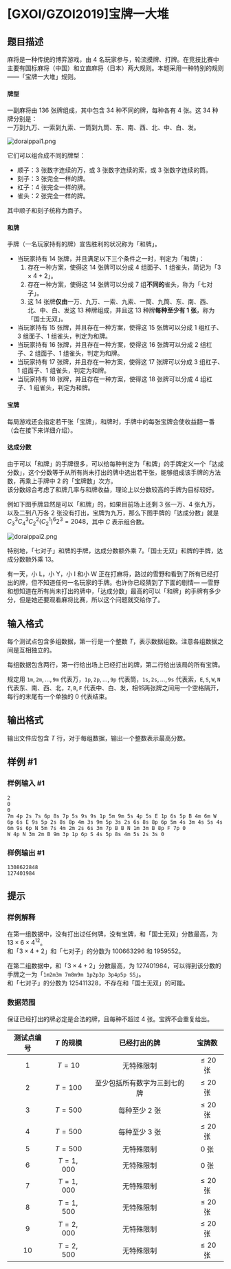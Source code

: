# [GXOI/GZOI2019]宝牌一大堆

## 题目描述

麻将是一种传统的博弈游戏，由 $4$ 名玩家参与，轮流摸牌、打牌。在竞技比赛中主要有国标麻将（中国）和立直麻将（日本）两大规则。本题采用一种特别的规则——「宝牌一大堆」规则。

#### 牌型
一副麻将由 $136$ 张牌组成，其中包含 $34$ 种不同的牌，每种各有 $4$ 张。这 $34$ 种牌分别是：  
一万到九万、一索到九索、一筒到九筒、东、南、西、北、中、白、发。

![doraippai1.png](https://cdn.luogu.com.cn/upload/pic/56677.png)

它们可以组合成不同的牌型：
- 顺子：$3$ 张数字连续的万，或 $3$ 张数字连续的索，或 $3$ 张数字连续的筒。
- 刻子：$3$ 张完全一样的牌。
- 杠子：$4$ 张完全一样的牌。
- 雀头：$2$ 张完全一样的牌。

其中顺子和刻子统称为面子。

#### 和牌
手牌（一名玩家持有的牌）宣告胜利的状况称为「和牌」。
- 当玩家持有 $14$ 张牌，并且满足以下三个条件之一时，判定为「和牌」：
  1. 存在一种方案，使得这 $14$ 张牌可以分成 $4$ 组面子、$1$ 组雀头，简记为「$3 \times 4 + 2$」。
  2. 存在一种方案，使得这 $14$ 张牌可以分成 $7$ 组**不同的**雀头，称为「七对子」。
  3. 这 $14$ 张牌**仅由**一万、九万、一索、九索、一筒、九筒、东、南、西、北、中、白、发这 $13$ 种牌组成，并且这 $13$ 种牌**每种至少有 $1$ 张**，称为「国士无双」。
- 当玩家持有 $15$ 张牌，并且存在一种方案，使得这 $15$ 张牌可以分成 $1$ 组杠子、$3$ 组面子、$1$ 组雀头，判定为和牌。
- 当玩家持有 $16$ 张牌，并且存在一种方案，使得这 $16$ 张牌可以分成 $2$ 组杠子、$2$ 组面子、$1$ 组雀头，判定为和牌。
- 当玩家持有 $17$ 张牌，并且存在一种方案，使得这 $17$ 张牌可以分成 $3$ 组杠子、$1$ 组面子、$1$ 组雀头，判定为和牌。
- 当玩家持有 $18$ 张牌，并且存在一种方案，使得这 $18$ 张牌可以分成 $4$ 组杠子、$1$ 组雀头，判定为和牌。

#### 宝牌
每局游戏还会指定若干张「宝牌」，和牌时，手牌中的每张宝牌会使收益翻一番（会在接下来详细介绍）。

#### 达成分数
由于可以「和牌」的手牌很多，可以给每种判定为「和牌」的手牌定义一个「达成分数」，这个分数等于从所有尚未打出的牌中选出若干张，能够组成该手牌的方法数，再乘上手牌中 $2$ 的「宝牌数」次方。  
该分数综合考虑了和牌几率与和牌收益，理论上以分数较高的手牌为目标较好。

例如下图手牌显然是可以「和牌」的，如果目前场上还剩 $3$ 张一万、$4$ 张九万，以及二到八万各 $2$ 张没有打出，宝牌为九万，那么下图手牌的「达成分数」就是 $C_3^3 C_4^3 C_2^2 (C_2^1)^6 2^3 = 2048$，其中 $C$ 表示组合数。

![doraippai2.png](https://cdn.luogu.com.cn/upload/pic/56678.png)

特别地，「七对子」和牌的手牌，达成分数额外乘 $7$。「国士无双」和牌的手牌，达成分数额外乘 $13$。

有一天，小 L，小 Y，小 I 和小 W 正在打麻将，路过的雪野和看到了所有已经打出的牌，但不知道任何一名玩家的手牌。也许你已经猜到了下面的剧情—
—雪野和想知道在所有尚未打出的牌中，「达成分数」最高的可以「和牌」的手牌有多少分，但是她还要观看麻将比赛，所以这个问题就交给你了。

## 输入格式

每个测试点包含多组数据，第一行是一个整数 $T$，表示数据组数。注意各组数据之间是互相独立的。

每组数据包含两行，第一行给出场上已经打出的牌，第二行给出该局的所有宝牌。

规定用 $\texttt{1m},\texttt{2m},\dots,\texttt{9m}$ 代表万，$\texttt{1p},\texttt{2p},\dots,\texttt{9p}$ 代表筒，$\texttt{1s},\texttt{2s},\dots,\texttt{9s}$ 代表索，$\texttt E,\texttt S,\texttt W,\texttt N$ 代表东、南、西、北，$\texttt Z,\texttt B,\texttt F$ 代表中、白、发，相邻两张牌之间用一个空格隔开，每行的末尾有一个单独的 $0$ 代表结束。

## 输出格式

输出文件应包含 $T$ 行，对于每组数据，输出一个整数表示最高分数。

## 样例 #1

### 样例输入 #1
```
2
0
0
7m 4p 2s 7s 6p 8s 7p 5s 9s 9s 1p 5m 9m 5s 4p 5s E 1p 6s 5p B 4m 6m W 6p 6s E 9s 5p 2s 8s 8p 4m 3s 9m 5p 3s 2s 6s 8s 8p 6p 5m 4s 3m 4s 5s 4s 6m 9s 6p N 5m 7s 4m 2m 2s 6s 3m 7p B B N 1m 3m B 8p F 7p 0
W 4p N 3m 2m B 9m 3p 1p 6p S 4s 5p 8s 4m 5s 2s 3s 0
```

### 样例输出 #1

```
1308622848
127401984
```

## 提示

### 样例解释

在第一组数据中，没有打出过任何牌，没有宝牌，和「国士无双」分数最高，为 $13 \times 6 \times 4^{12}$。  
和「$3 \times 4 + 2$」和「七对子」的分数为 $100663296$ 和 $1959552$。

在第二组数据中，和「$3 \times 4 + 2$」分数最高，为 $127401984$，可以得到该分数的手牌之一为「$\texttt{1m2m3m 7m8m9m 1p2p3p 3p4p5p SS}$」。  
和「七对子」的分数为 $125411328$，不存在和「国士无双」的可能。

### 数据范围

保证已经打出的牌必定是合法的牌，且每种不超过 $4$ 张。宝牌不会重复给出。

|测试点编号|$T$ 的规模|已经打出的牌|宝牌数|
|:-:|:-:|:-:|:-:|
|$1$|$T = 10$|无特殊限制|$\le 20$ 张|
|$2$|$T = 100$|至少包括所有数字为三到七的牌|$\le 20$ 张|
|$3$|$T = 500$|每种至少 $2$ 张|$\le 20$ 张|
|$4$|$T = 500$|每种至少 $3$ 张|$\le 20$ 张|
|$5$|$T = 500$|无特殊限制|$0$ 张|
|$6$|$T = 1,000$|无特殊限制|$0$ 张|
|$7$|$T = 1,000$|无特殊限制|$\le 20$ 张|
|$8$|$T = 1,500$|无特殊限制|$\le 20$ 张|
|$9$|$T = 2,000$|无特殊限制|$\le 20$ 张|
|$10$|$T = 2,500$|无特殊限制|$\le 20$ 张|
